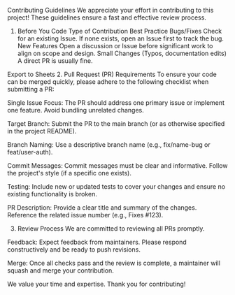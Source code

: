 Contributing Guidelines
We appreciate your effort in contributing to this project! These guidelines ensure a fast and effective review process.

1. Before You Code
Type of Contribution	Best Practice
Bugs/Fixes	Check for an existing Issue. If none exists, open an Issue first to track the bug.
New Features	Open a discussion or Issue before significant work to align on scope and design.
Small Changes	(Typos, documentation edits) A direct PR is usually fine.

Export to Sheets
2. Pull Request (PR) Requirements
To ensure your code can be merged quickly, please adhere to the following checklist when submitting a PR:

Single Issue Focus: The PR should address one primary issue or implement one feature. Avoid bundling unrelated changes.

Target Branch: Submit the PR to the main branch (or as otherwise specified in the project README).

Branch Naming: Use a descriptive branch name (e.g., fix/name-bug or feat/user-auth).

Commit Messages: Commit messages must be clear and informative. Follow the project's style (if a specific one exists).

Testing: Include new or updated tests to cover your changes and ensure no existing functionality is broken.

PR Description: Provide a clear title and summary of the changes. Reference the related issue number (e.g., Fixes #123).

3. Review Process
We are committed to reviewing all PRs promptly.

Feedback: Expect feedback from maintainers. Please respond constructively and be ready to push revisions.

Merge: Once all checks pass and the review is complete, a maintainer will squash and merge your contribution.

We value your time and expertise. Thank you for contributing!
